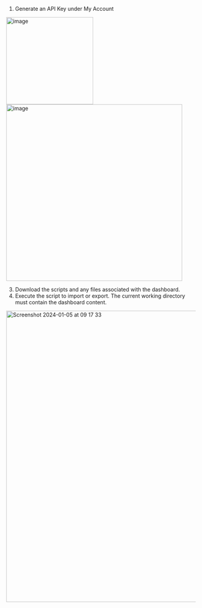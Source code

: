 1.	Generate an API Key under My Account
   <img width="231" alt="image" src="https://github.com/LR-Subscription-Services/Axon-Content/assets/84782309/c6ab23a2-b349-4752-9182-eceb8df0c2b8">
   <img width="468" alt="image" src="https://github.com/LR-Subscription-Services/Axon-Content/assets/84782309/049b678d-93c1-423d-973e-6c4fe02ad859">
 
3.	Download the scripts and any files associated with the dashboard.
4.	Execute the script to import or export.  The current working directory must contain the dashboard content.

<img width="772" alt="Screenshot 2024-01-05 at 09 17 33" src="https://github.com/LR-Subscription-Services/Axon-Content/assets/84782309/8113e01c-9d05-4e10-93bf-ee8fd944209e">



